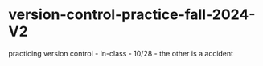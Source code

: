 # version-control-practice-fall-2024-V2
practicing version control - in-class  - 10/28 - the other is a accident 
